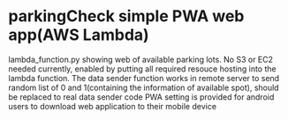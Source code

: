 # parkingCheck simple PWA web app(AWS Lambda)

lambda_function.py showing web of available parking lots.
No S3 or EC2 needed currently, enabled by putting all required resouce hosting into the lambda function.
The data sender function works in remote server to send random list of 0 and 1(containing the information of available spot), should be replaced to real data sender code
PWA setting is provided for android users to download web application to their mobile device
